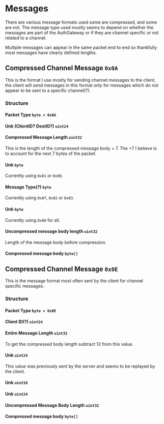 # Messages

There are various message formats used some are compressed, and some are not. The message type used mostly seems to
depend on whether the messages are part of the AuthGateway or if they are channel specific or not related to a channel.

Multiple messages can appear in the same packet end to end so thankfully most messages have clearly defined lengths.

## Compressed Channel Message `0x0A`

This is the format I use mostly for sending channel messages to the client, the client will send messages in this format
only for messages which do not appear to be sent to a specific channel(?).

### Structure

#### Packet Type `byte = 0x0A`

#### Unk (ClientID? DestID?) `uint24`

#### Compressed Message Length `uint32`

This is the length of the compressed message body + 7. The +7 I believe is to account for the next 7 bytes of the
packet.

#### Unk `byte`

Currently using `0x01` or `0x00`.

#### Message Type(?) `byte`

Currently using `0x0f`, `0x02` or `0x03`.

#### Unk `byte`

Currently using `0x00` for all.

#### Uncompressed message body length `uint32`

Length of the message body before compression.

#### Compressed message body `byte[]`

## Compressed Channel Message `0x0E`

This is the message format most often sent by the client for channel specific messages.

### Structure

#### Packet Type `byte = 0x0E`

#### Client ID(?) `uint24`

#### Entire Message Length `uint32`

To get the compressed body length subtract 12 from this value.

#### Unk `uint24`

This value was previously sent by the server and seems to be replayed by the client.

#### Unk `uint16`

#### Unk `uint24`

#### Uncompressed Message Body Length `uint32`

#### Compressed message body `byte[]`

